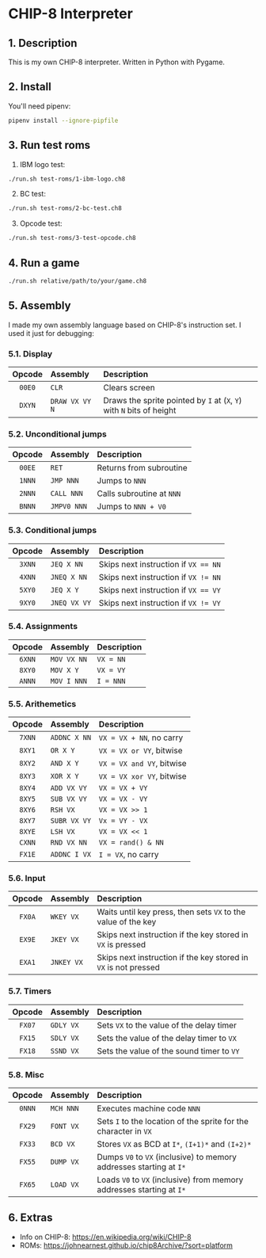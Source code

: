 # CHIP-8 Interpreter

## 1. Description

This is my own CHIP-8 interpreter. Written in Python with Pygame.

## 2. Install

You'll need pipenv:

```bash
pipenv install --ignore-pipfile
```

## 3. Run test roms

1. IBM logo test:

```bash
./run.sh test-roms/1-ibm-logo.ch8
```

2. BC test:

```bash
./run.sh test-roms/2-bc-test.ch8
```

3. Opcode test:

```bash
./run.sh test-roms/3-test-opcode.ch8
```

## 4. Run a game

```bash
./run.sh relative/path/to/your/game.ch8
```

## 5. Assembly

I made my own assembly language based on CHIP-8's instruction set. I used it just for debugging:

### 5.1. Display

| Opcode | Assembly       | Description                                                           |
| :----: | :------------- | :-------------------------------------------------------------------- |
| `00E0` | `CLR`          | Clears screen                                                         |
| `DXYN` | `DRAW VX VY N` | Draws the sprite pointed by `I` at (`X`, `Y`) with `N` bits of height |

### 5.2. Unconditional jumps

| Opcode | Assembly    | Description               |
| :----: | :---------- | :------------------------ |
| `00EE` | `RET`       | Returns from subroutine   |
| `1NNN` | `JMP NNN`   | Jumps to `NNN`            |
| `2NNN` | `CALL NNN`  | Calls subroutine at `NNN` |
| `BNNN` | `JMPV0 NNN` | Jumps to `NNN + V0`       |

### 5.3. Conditional jumps

| Opcode | Assembly     | Description                          |
| :----: | :----------- | :----------------------------------- |
| `3XNN` | `JEQ X NN`   | Skips next instruction if `VX == NN` |
| `4XNN` | `JNEQ X NN`  | Skips next instruction if `VX != NN` |
| `5XY0` | `JEQ X Y`    | Skips next instruction if `VX == VY` |
| `9XY0` | `JNEQ VX VY` | Skips next instruction if `VX != VY` |

### 5.4. Assignments

| Opcode | Assembly    | Description |
| :----: | :---------- | :---------- |
| `6XNN` | `MOV VX NN` | `VX = NN`   |
| `8XY0` | `MOV X Y`   | `VX = VY`   |
| `ANNN` | `MOV I NNN` | `I = NNN`   |

### 5.5. Arithemetics

| Opcode | Assembly     | Description               |
| :----: | :----------- | :------------------------ |
| `7XNN` | `ADDNC X NN` | `VX = VX + NN`, no carry  |
| `8XY1` | `OR X Y`     | `VX = VX or VY`, bitwise  |
| `8XY2` | `AND X Y`    | `VX = VX and VY`, bitwise |
| `8XY3` | `XOR X Y`    | `VX = VX xor VY`, bitwise |
| `8XY4` | `ADD VX VY`  | `VX = VX + VY`            |
| `8XY5` | `SUB VX VY`  | `VX = VX - VY`            |
| `8XY6` | `RSH VX`     | `VX = VX >> 1`            |
| `8XY7` | `SUBR VX VY` | `Vx = VY - VX`            |
| `8XYE` | `LSH VX`     | `VX = VX << 1`            |
| `CXNN` | `RND VX NN`  | `VX = rand() & NN`        |
| `FX1E` | `ADDNC I VX` | `I = VX`, no carry        |

### 5.6. Input

| Opcode | Assembly   | Description                                                     |
| :----: | :--------- | :-------------------------------------------------------------- |
| `FX0A` | `WKEY VX`  | Waits until key press, then sets `VX` to the value of the key   |
| `EX9E` | `JKEY VX`  | Skips next instruction if the key stored in `VX` is pressed     |
| `EXA1` | `JNKEY VX` | Skips next instruction if the key stored in `VX` is not pressed |

### 5.7. Timers

| Opcode | Assembly  | Description                               |
| :----: | :-------- | :---------------------------------------- |
| `FX07` | `GDLY VX` | Sets `VX` to the value of the delay timer |
| `FX15` | `SDLY VX` | Sets the value of the delay timer to `VX` |
| `FX18` | `SSND VX` | Sets the value of the sound timer to `VY` |

### 5.8. Misc

| Opcode | Assembly  | Description                                                           |
| :----: | :-------- | :-------------------------------------------------------------------- |
| `0NNN` | `MCH NNN` | Executes machine code `NNN`                                           |
| `FX29` | `FONT VX` | Sets `I` to the location of the sprite for the character in `VX`      |
| `FX33` | `BCD VX`  | Stores `VX` as BCD at `I*`, `(I+1)*` and `(I+2)*`                     |
| `FX55` | `DUMP VX` | Dumps `V0` to `VX` (inclusive) to memory addresses starting at `I*`   |
| `FX65` | `LOAD VX` | Loads `V0` to `VX` (inclusive) from memory addresses starting at `I*` |

## 6. Extras

- Info on CHIP-8: <https://en.wikipedia.org/wiki/CHIP-8>
- ROMs: <https://johnearnest.github.io/chip8Archive/?sort=platform>
